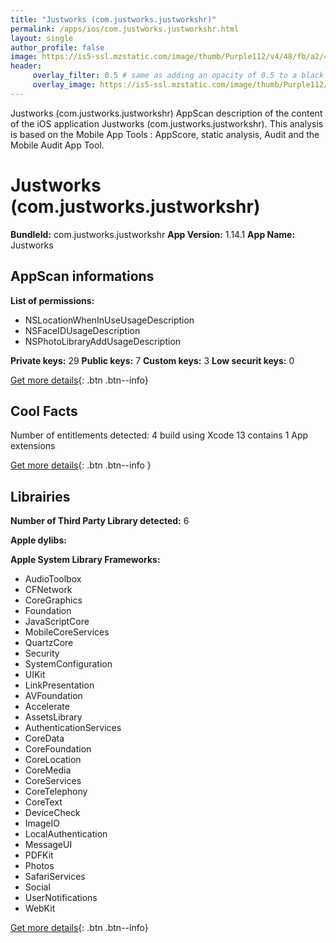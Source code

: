```yaml
---
title: "Justworks (com.justworks.justworkshr)"
permalink: /apps/ios/com.justworks.justworkshr.html
layout: single
author_profile: false
image: https://is5-ssl.mzstatic.com/image/thumb/Purple112/v4/48/fb/a2/48fba234-db55-47eb-60cd-f1accaabe573/AppIcon-0-1x_U007emarketing-0-7-0-85-220.png/512x512bb.jpg
header: 
     overlay_filter: 0.5 # same as adding an opacity of 0.5 to a black background
     overlay_image: https://is5-ssl.mzstatic.com/image/thumb/Purple112/v4/48/fb/a2/48fba234-db55-47eb-60cd-f1accaabe573/AppIcon-0-1x_U007emarketing-0-7-0-85-220.png/512x512bb.jpg
---
```

Justworks (com.justworks.justworkshr) AppScan description of the content of the iOS application Justworks (com.justworks.justworkshr). This analysis is based on the Mobile App Tools : AppScore, static analysis, Audit and the Mobile Audit App Tool.

# Justworks (com.justworks.justworkshr)

**BundleId:** com.justworks.justworkshr
**App Version:** 1.14.1
**App Name:** Justworks


## AppScan informations 

**List of permissions:** 
- NSLocationWhenInUseUsageDescription
- NSFaceIDUsageDescription
- NSPhotoLibraryAddUsageDescription
  
  
**Private keys:** 29
**Public keys:** 7
**Custom keys:** 3
**Low securit keys:** 0
  
[Get more details](/pricing.html){: .btn .btn--info}

## Cool Facts

Number of entitlements detected: 4
build using Xcode 13
contains 1 App extensions
  
[Get more details](/pricing.html){: .btn .btn--info }

## Librairies 
**Number of Third Party Library detected:** 6


**Apple dylibs:**


**Apple System Library Frameworks:**
- AudioToolbox
- CFNetwork
- CoreGraphics
- Foundation
- JavaScriptCore
- MobileCoreServices
- QuartzCore
- Security
- SystemConfiguration
- UIKit
- LinkPresentation
- AVFoundation
- Accelerate
- AssetsLibrary
- AuthenticationServices
- CoreData
- CoreFoundation
- CoreLocation
- CoreMedia
- CoreServices
- CoreTelephony
- CoreText
- DeviceCheck
- ImageIO
- LocalAuthentication
- MessageUI
- PDFKit
- Photos
- SafariServices
- Social
- UserNotifications
- WebKit


  
[Get more details](/pricing.html){: .btn .btn--info}

